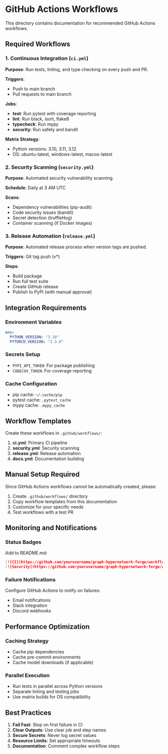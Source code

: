 # GitHub Actions Workflows

This directory contains documentation for recommended GitHub Actions workflows.

## Required Workflows

### 1. Continuous Integration (`ci.yml`)

**Purpose**: Run tests, linting, and type checking on every push and PR.

**Triggers**:
- Push to main branch
- Pull requests to main branch

**Jobs**:
- **test**: Run pytest with coverage reporting
- **lint**: Run black, isort, flake8
- **typecheck**: Run mypy
- **security**: Run safety and bandit

**Matrix Strategy**:
- Python versions: 3.10, 3.11, 3.12
- OS: ubuntu-latest, windows-latest, macos-latest

### 2. Security Scanning (`security.yml`)

**Purpose**: Automated security vulnerability scanning.

**Schedule**: Daily at 3 AM UTC

**Scans**:
- Dependency vulnerabilities (pip-audit)
- Code security issues (bandit)
- Secret detection (truffleHog)
- Container scanning (if Docker images)

### 3. Release Automation (`release.yml`)

**Purpose**: Automated release process when version tags are pushed.

**Triggers**: Git tag push (v*)

**Steps**:
- Build package
- Run full test suite
- Create GitHub release
- Publish to PyPI (with manual approval)

## Integration Requirements

### Environment Variables
```yaml
env:
  PYTHON_VERSION: "3.10"
  PYTORCH_VERSION: "2.3.0"
```

### Secrets Setup
- `PYPI_API_TOKEN`: For package publishing
- `CODECOV_TOKEN`: For coverage reporting

### Cache Configuration
- pip cache: `~/.cache/pip`
- pytest cache: `.pytest_cache`
- mypy cache: `.mypy_cache`

## Workflow Templates

Create these workflows in `.github/workflows/`:

1. **ci.yml**: Primary CI pipeline
2. **security.yml**: Security scanning
3. **release.yml**: Release automation
4. **docs.yml**: Documentation building

## Manual Setup Required

Since GitHub Actions workflows cannot be automatically created, please:

1. Create `.github/workflows/` directory
2. Copy workflow templates from this documentation
3. Customize for your specific needs
4. Test workflows with a test PR

## Monitoring and Notifications

### Status Badges
Add to README.md:
```markdown
[![CI](https://github.com/yourusername/graph-hypernetwork-forge/workflows/CI/badge.svg)](https://github.com/yourusername/graph-hypernetwork-forge/actions)
[![Security](https://github.com/yourusername/graph-hypernetwork-forge/workflows/Security/badge.svg)](https://github.com/yourusername/graph-hypernetwork-forge/actions)
```

### Failure Notifications
Configure GitHub Actions to notify on failures:
- Email notifications
- Slack integration
- Discord webhooks

## Performance Optimization

### Caching Strategy
- Cache pip dependencies
- Cache pre-commit environments
- Cache model downloads (if applicable)

### Parallel Execution
- Run tests in parallel across Python versions
- Separate linting and testing jobs
- Use matrix builds for OS compatibility

## Best Practices

1. **Fail Fast**: Stop on first failure in CI
2. **Clear Outputs**: Use clear job and step names
3. **Secure Secrets**: Never log secret values
4. **Resource Limits**: Set appropriate timeouts
5. **Documentation**: Comment complex workflow steps